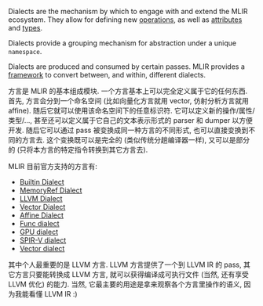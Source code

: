 Dialects are the mechanism by which to engage with and extend the MLIR ecosystem. They allow for defining new [operations](https://mlir.llvm.org/docs/LangRef/#operations), as well as [attributes](https://mlir.llvm.org/docs/LangRef/#attributes) and [types](https://mlir.llvm.org/docs/LangRef/#type-system).

Dialects provide a grouping mechanism for abstraction under a unique `namespace`.

Dialects are produced and consumed by certain passes. MLIR provides a [framework](https://mlir.llvm.org/docs/DialectConversion/) to convert between, and within, different dialects.

方言是 MLIR 的基本组成模块. 一个方言基本上可以完全定义属于它的任何东西. 首先, 方言会分到一个命名空间 (比如向量化方言就用 vector, 仿射分析方言就用 affine). 随后它就可以使用该命名空间下的任意标识符. 它可以定义新的操作/属性/类型/..., 甚至还可以定义属于它自己的文本表示形式的 parser 和 dumper 以方便开发. 随后它可以通过 pass 被变换成同一种方言的不同形式, 也可以直接变换到不同的方言去. 这个变换既可以是完全的 (类似传统分趟编译器一样), 又可以是部分的 (只将本方言的特定指令转换到其它方言去).

MLIR 目前官方支持的方言有:

* [Builtin Dialect](Builtin%20Dialect.md)
* [MemoryRef Dialect](MemoryRef%20Dialect.md)
* [LLVM Dialect](LLVM%20Dialect.md)
* [Vector Dialect](Vector%20Dialect.md)
* [Affine Dialect](Affine%20Dialect.md)
* [Func dialect](https://mlir.llvm.org/docs/Dialects/Func/)
* [GPU dialect](https://mlir.llvm.org/docs/Dialects/GPU/)
* [SPIR-V dialect](https://mlir.llvm.org/docs/Dialects/SPIR-V/)
* [Vector dialect](https://mlir.llvm.org/docs/Dialects/Vector/)

其中个人最重要的是 LLVM 方言. LLVM 方言提供了一个到 LLVM IR 的 pass, 其它方言只要能转换成 LLVM 方言, 就可以获得编译成可执行文件 (当然, 还有享受 LLVM 优化) 的能力. 当然, 它最主要的用途是拿来观察各个方言里操作的语义, 因为我能看懂 LLVM IR :)
